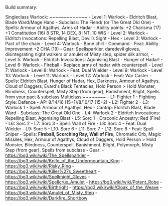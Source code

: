 Build summary: 

Singleclass Warlock: ~~~~~~~~~~~~~ - Level 1: Warlock - Eldritch Blast, Blade Ward/Mage Hand - Subclass: The Fiend/ (or The Great Old One) - Spells: Armour of Agathys, Arms of Hadar - Ability points: +2 Charisma (17) +1 Constitution (16) 8 STR, 14 DEX, 8 INT, 10 WIS - Level 2: Warlock - Eldritch Invocations: Repelling Blast, Devil’s Sight - Hex - Level 3: Warlock - Pact of the chain - Level 4: Warlock - Bone chill - Command - Feat: Ability Improvement +2 CHA (19) - Gear: Spellsparkler, daredevil gloves, disintegrating night walkers or amulet of Misty step, spider silk armor, - Level 5: Warlock - Eldritch Invocations: Agonising Blast - Hunger of Hadar! - Level 6: Warlock - Fireball - Replace arms of hadar with counterspell - Level 7: Warlock - Level 8: Warlock - Feat: Dual Wielder - Level 9: Warlock - Level 10: Warlock - Level 11: Warlock - Level 12: Warlock - Feat: War Caster - Spells: Eldritch Blast, Hunger of Hadar, Hex, Darkness, Armour of Agathys, Cloud of Daggers, Evard's Black Tentacles, Hold Person > Hold Monster, Blindness, Counterspell, Misty Step (from gear), Banishment, Blight, Spells from your pact & subclass Multiclass ~~~~~~~~ - L1: Fighter 1 - Fighting Style: Defence - AP: 8/14/16 (15+1)/8/10/17 (15+2) - L2: Fighter 2 - L3: Warlock 1 - Spell: Armour of Agathys, Hex - Cantrip: Eldritch Blast, Blade Ward - Subclass: The Great Old One - L4: Warlock 2 - Eldritch Invocations: Repelling Blast, Agonising Blast - L5: Sorc 1 - Draconic Ancestry: Red (Fire) - L6: Sorc 2 - L7: Sorc 3 - Spell: Wall of Fire - L8: Sorc 4 - Feat: Dual Wielder - L9: Sorc 5 - L10: Sorc 6 - L11: Sorc 7 - L12: Sorc 8 - Feat: Spell Sniper - Spells: **Fireball, Scorching Ray, Wall of Fire**, Chromatic Orb, Magic Missiles, Hex, Armour of Agathys, Cloud of Daggers, Hold Person > Hold Monster, Blindness, Counterspell, Banishment, Blight, Polymorph, Misty Step (from gear), Spells from subclass - Gear: - https://bg3.wiki/wiki/The_Spellsparkler - https://bg3.wiki/wiki/Knife_of_the_Undermountain_King - https://bg3.wiki/wiki/Risky_Ring - https://bg3.wiki/wiki/Killer%27s_Sweetheart - https://bg3.wiki/wiki/Spellmight_Gloves - https://bg3.wiki/wiki/Spellcrux_Amulet - https://bg3.wiki/wiki/Potent_Robe - https://bg3.wiki/wiki/Birthright - https://bg3.wiki/wiki/Cloak_of_the_Weave - https://bg3.wiki/wiki/Amulet_of_Misty_Step - https://bg3.wiki/wiki/Darkfire_Shortbow